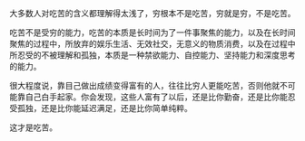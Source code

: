 大多数人对吃苦的含义都理解得太浅了，穷根本不是吃苦，穷就是穷，不是吃苦。

吃苦不是受穷的能力，吃苦的本质是长时间为了一件事聚焦的能力，以及在长时间聚焦的过程中，所放弃的娱乐生活、无效社交，无意义的物质消费，以及在过程中所忍受的不被理解和孤独，本质是一种禁欲能力、自控能力、坚持能力和深度思考的能力。

很大程度说，靠目己做出成绩变得富有的人，往往比穷人更能吃苦，否则他就不可能靠自己白手起家。你会发现，这些人富有了以后，还是比你勤奋，还是比你能忍受孤独，还是比你能延迟满足，还是比你简单纯粹。

这才是吃苦。
